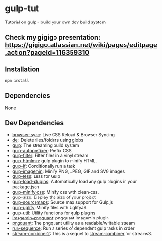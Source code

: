 # gulp-tut 

Tutorial on gulp - build your own dev build system

## Check my gigigo presentation: https://gigigo.atlassian.net/wiki/pages/editpage.action?pageId=116359310

## Installation

```sh
npm install
```

## Dependencies

None

## Dev Dependencies

- [browser-sync](https://github.com/browsersync/browser-sync): Live CSS Reload &amp; Browser Syncing
- [del](https://github.com/sindresorhus/del): Delete files/folders using globs
- [gulp](https://github.com/gulpjs/gulp): The streaming build system
- [gulp-autoprefixer](https://github.com/sindresorhus/gulp-autoprefixer): Prefix CSS
- [gulp-filter](https://github.com/sindresorhus/gulp-filter): Filter files in a vinyl stream
- [gulp-htmlmin](https://github.com/jonschlinkert/gulp-htmlmin): gulp plugin to minify HTML.
- [gulp-if](https://github.com/robrich/gulp-if): Conditionally run a task
- [gulp-imagemin](https://github.com/sindresorhus/gulp-imagemin): Minify PNG, JPEG, GIF and SVG images
- [gulp-less](https://github.com/plus3network/gulp-less): Less for Gulp
- [gulp-load-plugins](https://github.com/jackfranklin/gulp-load-plugins): Automatically load any gulp plugins in your package.json
- [gulp-minify-css](): Minify css with clean-css.
- [gulp-size](https://github.com/sindresorhus/gulp-size): Display the size of your project
- [gulp-sourcemaps](https://github.com/floridoo/gulp-sourcemaps): Source map support for Gulp.js
- [gulp-uglify](https://github.com/terinjokes/gulp-uglify): Minify files with UglifyJS.
- [gulp-util](https://github.com/gulpjs/gulp-util): Utility functions for gulp plugins
- [imagemin-pngquant](https://github.com/imagemin/imagemin-pngquant): pngquant imagemin plugin
- [pngquant](https://github.com/papandreou/node-pngquant): The pngquant utility as a readable/writable stream
- [run-sequence](https://github.com/OverZealous/run-sequence): Run a series of dependent gulp tasks in order
- [stream-combiner2](https://github.com/substack/stream-combiner2): This is a sequel to [stream-combiner](https://npmjs.org/package/stream-combiner) for streams3.


